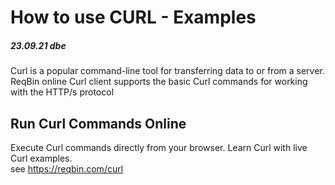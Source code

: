# How to use CURL - Examples
##### 23.09.21 dbe

Curl is a popular command-line tool for transferring data to or from a server. ReqBin online Curl client supports the basic Curl commands for working with the HTTP/s protocol

## Run Curl Commands Online
Execute Curl commands directly from your browser. Learn Curl with live Curl examples.  
see https://reqbin.com/curl

